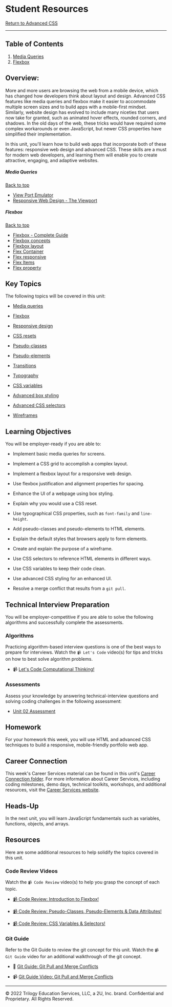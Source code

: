 # Student Resources
[Return to Advanced CSS](../README.md#advanced-css)
<hr>

## Table of Contents

01. [Media Queries](#media-queries)
02. [Flexbox](#flexbox)

## Overview:

More and more users are browsing the web from a mobile device, which has changed how developers think about layout and design. Advanced CSS features like media queries and flexbox make it easier to accommodate multiple screen sizes and to build apps with a mobile-first mindset. Similarly, website design has evolved to include many niceties that users now take for granted, such as animated hover effects, rounded corners, and shadows. In the old days of the web, these tricks would have required some complex workarounds or even JavaScript, but newer CSS properties have simplified their implementation.

In this unit, you'll learn how to build web apps that incorporate both of these features: responsive web design and advanced CSS. These skills are a must for modern web developers, and learning them will enable you to create attractive, engaging, and adaptive websites. 


##### Media Queries

[Back to top](#student-resources)

* [View Port Emulator](http://www.viewportemulator.com/)
* [Responsive Web Design - The Viewport](https://www.w3schools.com/css/css_rwd_viewport.asp)

##### Flexbox

[Back to top](#student-resources)

* [Flexbox - Complete Guide](https://css-tricks.com/snippets/css/a-guide-to-flexbox/)
* [Flexbox concepts](https://developer.mozilla.org/en-US/docs/Web/CSS/CSS_Flexible_Box_Layout/Basic_Concepts_of_Flexbox)
* [Flexbox layout](https://www.w3schools.com/css/css3_flexbox.asp)
* [Flex Container](https://www.w3schools.com/css/css3_flexbox_container.asp)
* [Flex responsive](https://www.w3schools.com/css/css3_flexbox_responsive.asp)
* [Flex Items](https://www.w3schools.com/css/css3_flexbox_items.asp)
* [Flex property](https://www.w3schools.com/cssref/css3_pr_flex.asp)


## Key Topics

The following topics will be covered in this unit:

* [Media queries](https://developer.mozilla.org/en-US/docs/Web/CSS/Media_Queries/Using_media_queries)

* [Flexbox](https://developer.mozilla.org/en-US/docs/Web/CSS/CSS_Flexible_Box_Layout/Basic_Concepts_of_Flexbox)

* [Responsive design](https://developer.mozilla.org/en-US/docs/Learn/CSS/CSS_layout/Responsive_Design)

* [CSS resets](https://developer.mozilla.org/en-US/docs/Learn/CSS/Building_blocks/Cascade_and_inheritance)

* [Pseudo-classes](https://developer.mozilla.org/en-US/docs/Web/CSS/Pseudo-classes)

* [Pseudo-elements](https://developer.mozilla.org/en-US/docs/Web/CSS/Pseudo-elements)

* [Transitions](https://developer.mozilla.org/en-US/docs/Web/CSS/transition)

* [Typography](https://developer.mozilla.org/en-US/docs/Learn/CSS/Styling_text/Fundamentals)

* [CSS variables](https://developer.mozilla.org/en-US/docs/Web/CSS/Using_CSS_custom_properties)

* [Advanced box styling](https://developer.mozilla.org/en-US/docs/Learn/CSS/Howto/create_fancy_boxes)

* [Advanced CSS selectors](https://developer.mozilla.org/en-US/docs/Learn/CSS/Building_blocks/Selectors/Combinators)

* [Wireframes](https://en.wikipedia.org/wiki/Website_wireframe)

## Learning Objectives

You will be employer-ready if you are able to:

* Implement basic media queries for screens.

* Implement a CSS grid to accomplish a complex layout.

* Implement a flexbox layout for a responsive web design.

* Use flexbox justification and alignment properties for spacing.

* Enhance the UI of a webpage using box styling.

* Explain why you would use a CSS reset.

* Use typographical CSS properties, such as `font-family` and `line-height`.

* Add pseudo-classes and pseudo-elements to HTML elements.

* Explain the default styles that browsers apply to form elements.

* Create and explain the purpose of a wireframe.

* Use CSS selectors to reference HTML elements in different ways.

* Use CSS variables to keep their code clean.

* Use advanced CSS styling for an enhanced UI.

* Resolve a merge conflict that results from a `git pull`.

## Technical Interview Preparation

You will be employer-competitive if you are able to solve the following algorithms and successfully complete the assessments.

### Algorithms

Practicing algorithm-based interview questions is one of the best ways to prepare for interviews. Watch the `📹 Let's Code` video(s) for tips and tricks on how to best solve algorithm problems.

* 📹 [Let's Code Computational Thinking!](https://2u-20.wistia.com/medias/dus2zex4d7)

### Assessments

Assess your knowledge by answering technical-interview questions and solving coding challenges in the following assessment:

* [Unit 02 Assessment](https://forms.gle/72YzfNppttviTD8a6)

## Homework

For your homework this week, you will use HTML and advanced CSS techniques to build a responsive, mobile-friendly portfolio web app.

## Career Connection

This week's Career Services material can be found in this unit's [Career Connection folder](./04-Career-Connection/README.md). For more information about Career Services, including coding milestones, demo days, technical toolkits, workshops, and additional resources, visit the [Career Services website](https://mycareerspot.org/).

## Heads-Up

In the next unit, you will learn JavaScript fundamentals such as variables, functions, objects, and arrays.

## Resources

Here are some additional resources to help solidify the topics covered in this unit.

### Code Review Videos

Watch the `📹 Code Review` video(s) to help you grasp the concept of each topic.

  * [📹 Code Review: Introduction to Flexbox!](https://2u-20.wistia.com/medias/7j4tjqlxju)

  * [📹 Code Review: Pseudo-Classes, Pseudo-Elements & Data Attributes!](https://2u-20.wistia.com/medias/2o1ljwdrqi)

  * [📹 Code Review: CSS Variables & Selectors!](https://2u-20.wistia.com/medias/91xb80z88j)

### Git Guide

Refer to the Git Guide to review the git concept for this unit. Watch the `📹 Git Guide` video for an additional walkthrough of the git concept.

  * 📖 [Git Guide: Git Pull and Merge Conflicts](./01-Activities/27-Evr_Git-Pull-Conflict)

  * 📹 [Git Guide Video: Git Pull and Merge Conflicts](https://2u-20.wistia.com/medias/tpw4g61asr)

---

© 2022 Trilogy Education Services, LLC, a 2U, Inc. brand. Confidential and Proprietary. All Rights Reserved.